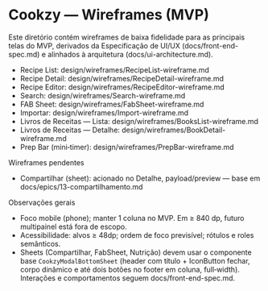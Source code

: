 # Cookzy — Wireframes (MVP)

Este diretório contém wireframes de baixa fidelidade para as principais telas do MVP, derivados da Especificação de UI/UX (docs/front-end-spec.md) e alinhados à arquitetura (docs/ui-architecture.md).

- Recipe List: design/wireframes/RecipeList-wireframe.md
- Recipe Detail: design/wireframes/RecipeDetail-wireframe.md
- Recipe Editor: design/wireframes/RecipeEditor-wireframe.md
- Search: design/wireframes/Search-wireframe.md
- FAB Sheet: design/wireframes/FabSheet-wireframe.md
- Importar: design/wireframes/Import-wireframe.md
- Livros de Receitas — Lista: design/wireframes/BooksList-wireframe.md
- Livros de Receitas — Detalhe: design/wireframes/BookDetail-wireframe.md
 - Prep Bar (mini‑timer): design/wireframes/PrepBar-wireframe.md

Wireframes pendentes
- Compartilhar (sheet): acionado no Detalhe, payload/preview — base em docs/epics/13-compartilhamento.md

Observações gerais
- Foco mobile (phone); manter 1 coluna no MVP. Em ≥ 840 dp, futuro multipainel está fora de escopo.
- Acessibilidade: alvos ≥ 48dp; ordem de foco previsível; rótulos e roles semânticos.
- Sheets (Compartilhar, FabSheet, Nutrição) devem usar o componente base `CookzyModalBottomSheet` (header com título + IconButton fechar, corpo dinâmico e até dois botões no footer em coluna, full‑width). Interações e comportamentos seguem docs/front-end-spec.md.
